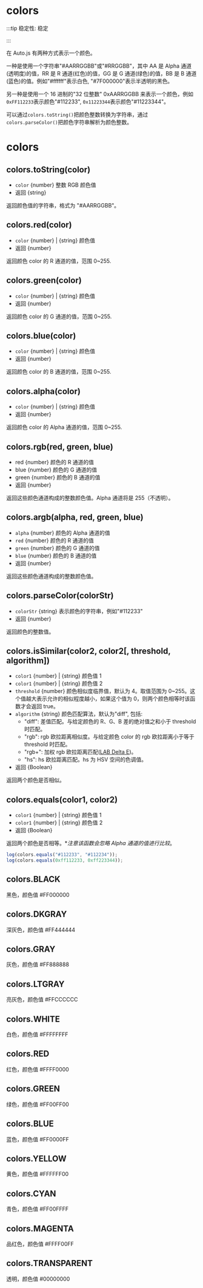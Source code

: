 # colors

:::tip 稳定性: 稳定

:::

在 Auto.js 有两种方式表示一个颜色。

一种是使用一个字符串"#AARRGGBB"或"#RRGGBB"，其中 AA 是 Alpha 通道(透明度)的值，RR 是 R 通道(红色)的值，GG 是 G 通道(绿色)的值，BB 是 B 通道(蓝色)的值。例如"#ffffff"表示白色, "#7F000000"表示半透明的黑色。

另一种是使用一个 16 进制的"32 位整数" 0xAARRGGBB 来表示一个颜色，例如 `0xFF112233`表示颜色"#112233", `0x11223344`表示颜色"#11223344"。

可以通过`colors.toString()`把颜色整数转换为字符串，通过`colors.parseColor()`把颜色字符串解析为颜色整数。

# colors

## colors.toString(color)

-   `color` {number} 整数 RGB 颜色值
-   返回 {string}

返回颜色值的字符串，格式为 "#AARRGGBB"。

## colors.red(color)

-   `color` {number} | {string} 颜色值
-   返回 {number}

返回颜色 color 的 R 通道的值，范围 0~255.

## colors.green(color)

-   `color` {number} | {string} 颜色值
-   返回 {number}

返回颜色 color 的 G 通道的值，范围 0~255.

## colors.blue(color)

-   `color` {number} | {string} 颜色值
-   返回 {number}

返回颜色 color 的 B 通道的值，范围 0~255.

## colors.alpha(color)

-   `color` {number} | {string} 颜色值
-   返回 {number}

返回颜色 color 的 Alpha 通道的值，范围 0~255.

## colors.rgb(red, green, blue)

-   red {number} 颜色的 R 通道的值
-   blue {number} 颜色的 G 通道的值
-   green {number} 颜色的 B 通道的值
-   返回 {number}

返回这些颜色通道构成的整数颜色值。Alpha 通道将是 255（不透明）。

## colors.argb(alpha, red, green, blue)

-   `alpha` {number} 颜色的 Alpha 通道的值
-   `red` {number} 颜色的 R 通道的值
-   `green` {number} 颜色的 G 通道的值
-   `blue` {number} 颜色的 B 通道的值
-   返回 {number}

返回这些颜色通道构成的整数颜色值。

## colors.parseColor(colorStr)

-   `colorStr` {string} 表示颜色的字符串，例如"#112233"
-   返回 {number}

返回颜色的整数值。

## colors.isSimilar(color2, color2[, threshold, algorithm])

-   `color1` {number} | {string} 颜色值 1
-   `color1` {number} | {string} 颜色值 2
-   `threshold` {number} 颜色相似度临界值，默认为 4。取值范围为 0~255。这个值越大表示允许的相似程度越小，如果这个值为 0，则两个颜色相等时该函数才会返回 true。
-   `algorithm` {string} 颜色匹配算法，默认为"diff", 包括:
    -   "diff": 差值匹配。与给定颜色的 R、G、B 差的绝对值之和小于 threshold 时匹配。
    -   "rgb": rgb 欧拉距离相似度。与给定颜色 color 的 rgb 欧拉距离小于等于 threshold 时匹配。
    -   "rgb+": 加权 rgb 欧拉距离匹配([LAB Delta E](https://en.wikipedia.org/wiki/Color_difference))。
    -   "hs": hs 欧拉距离匹配。hs 为 HSV 空间的色调值。
-   返回 {Boolean}

返回两个颜色是否相似。

## colors.equals(color1, color2)

-   `color1` {number} | {string} 颜色值 1
-   `color1` {number} | {string} 颜色值 2
-   返回 {Boolean}

返回两个颜色是否相等。\*_注意该函数会忽略 Alpha 通道的值进行比较_。

```js
log(colors.equals("#112233", "#112234"));
log(colors.equals(0xff112233, 0xff223344));
```

## colors.BLACK

黑色，颜色值 #FF000000

## colors.DKGRAY

深灰色，颜色值 #FF444444

## colors.GRAY

灰色，颜色值 #FF888888

## colors.LTGRAY

亮灰色，颜色值 #FFCCCCCC

## colors.WHITE

白色，颜色值 #FFFFFFFF

## colors.RED

红色，颜色值 #FFFF0000

## colors.GREEN

绿色，颜色值 #FF00FF00

## colors.BLUE

蓝色，颜色值 #FF0000FF

## colors.YELLOW

黄色，颜色值 #FFFFFF00

## colors.CYAN

青色，颜色值 #FF00FFFF

## colors.MAGENTA

品红色，颜色值 #FFFF00FF

## colors.TRANSPARENT

透明，颜色值 #00000000
